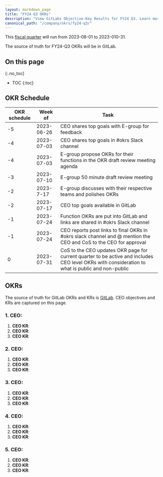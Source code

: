 ```yaml
---
layout: markdown_page
title: "FY24-Q3 OKRs"
description: "View GitLabs Objective-Key Results for FY24 Q3. Learn more here!"
canonical_path: "/company/okrs/fy24-q3/"
---
```


This [fiscal quarter](/handbook/finance/#fiscal-year) will run from 2023-08-01 to 2023-010-31.

The source of truth for FY24-Q3 OKRs will be in GitLab.

## On this page
{:.no_toc}

- TOC
{:toc}

## OKR Schedule

| OKR schedule | Week of | Task |
| ------ | ------ | ------ |
| -5 | 2023-06-26 | CEO shares top goals with E-group for feedback |
| -4 | 2023-07-03 | CEO shares top goals in #okrs Slack channel |
| -4 | 2023-07-03 | E-group propose OKRs for their functions in the OKR draft review meeting agenda |
| -3 | 2023-07-10 | E-group 50 minute draft review meeting | 
| -2 | 2023-7-17 | E-group discusses with their respective teams and polishes OKRs |
| -2 | 2023-07-17 | CEO top goals available in GitLab | 
| -1 | 2023-07-24 | Function OKRs are put into GitLab and links are shared in #okrs Slack channel |
| -1 | 2023-07-24 | CEO reports post links to final OKRs in #okrs slack channel and @ mention the CEO and CoS to the CEO for approval |
| 0  | 2023-07-31 | CoS to the CEO updates OKR page for current quarter to be active and includes CEO level OKRs with consideration to what is public and non-public |


## OKRs

The source of truth for GitLab OKRs and KRs is [GitLab](https://gitlab.com/gitlab-com/gitlab-OKRs/-/issues/?sort=created_date&state=opened&type%5B%5D=key_result&label_name%5B%5D=CEO%20OKR&first_page_size=20). CEO objectives and KRs are captured on this page. 

### 1. CEO: 
1. **CEO KR**: 
1. **CEO KR**: 
1. **CEO KR**:

### 2. CEO: 
1. **CEO KR**: 
1. **CEO KR**: 
1. **CEO KR**:

### 3. CEO: 
1. **CEO KR**: 
1. **CEO KR**: 
1. **CEO KR**:

### 4. CEO: 
1. **CEO KR**: 
1. **CEO KR**: 
1. **CEO KR**:

### 5. CEO: 
1. **CEO KR**: 
1. **CEO KR**: 
1. **CEO KR**:

